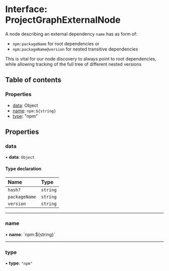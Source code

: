 # Interface: ProjectGraphExternalNode

A node describing an external dependency
`name` has as form of:

-  `npm:packageName` for root dependencies or
-  `npm:packageName@version` for nested transitive dependencies

This is vital for our node discovery to always point to root dependencies,
while allowing tracking of the full tree of different nested versions

## Table of contents

### Properties

-  [data](../../devkit/documents/ProjectGraphExternalNode#data): Object
-  [name](../../devkit/documents/ProjectGraphExternalNode#name): `npm:${string}`
-  [type](../../devkit/documents/ProjectGraphExternalNode#type): "npm"

## Properties

### data

• **data**: `Object`

#### Type declaration

| Name          | Type     |
| :------------ | :------- |
| `hash?`       | `string` |
| `packageName` | `string` |
| `version`     | `string` |

---

### name

• **name**: \`npm:$\{string}\`

---

### type

• **type**: `"npm"`
